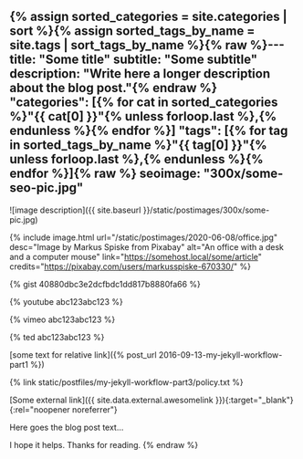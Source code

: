{% assign sorted_categories = site.categories | sort %}{% assign sorted_tags_by_name = site.tags | sort_tags_by_name %}{% raw %}---
title: "Some title"
subtitle: "Some subtitle"
description: "Write here a longer description about the blog post."{% endraw %}
"categories": [{% for cat in sorted_categories %}"{{ cat[0] }}"{% unless forloop.last %},{% endunless %}{% endfor %}]
"tags": [{% for tag in sorted_tags_by_name %}"{{ tag[0] }}"{% unless forloop.last %},{% endunless %}{% endfor %}]{% raw %}
seoimage: "300x/some-seo-pic.jpg"
---

![image description]({{ site.baseurl }}/static/postimages/300x/some-pic.jpg)

{% include image.html
url="/static/postimages/2020-06-08/office.jpg"
desc="Image by Markus Spiske from Pixabay"
alt="An office with a desk and a computer mouse"
link="<https://somehost.local/some/article>"
credits="<https://pixabay.com/users/markusspiske-670330/>"
%}

{% gist 40880dbc3e2dcfbdc1dd817b8880fa66 %}

{% youtube abc123abc123 %}

{% vimeo abc123abc123 %}

{% ted abc123abc123 %}

[some text for relative link]({% post_url 2016-09-13-my-jekyll-workflow-part1 %})

{% link static/postfiles/my-jekyll-workflow-part3/policy.txt %}

[Some external link]({{ site.data.external.awesomelink }}){:target="_blank"}{:rel="noopener noreferrer"}

Here goes the blog post text...

I hope it helps. Thanks for reading.
{% endraw %}
